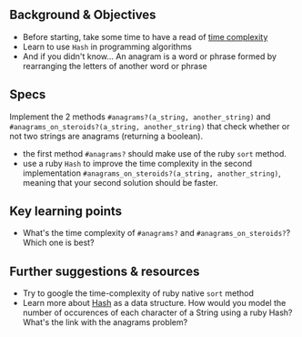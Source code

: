 ## Background & Objectives

- Before starting, take some time to have a read of [time complexity](http://en.wikipedia.org/wiki/Time_complexity)
- Learn to use `Hash` in programming algorithms
- And if you didn't know... An anagram is a word or phrase formed by rearranging the letters of another word or phrase

## Specs

Implement the 2 methods `#anagrams?(a_string, another_string)` and `#anagrams_on_steroids?(a_string, another_string)` that check whether or not two strings are anagrams (returning a boolean).

- the first method `#anagrams?` should make use of the ruby `sort` method.
- use a ruby `Hash` to improve the time complexity in the second implementation `#anagrams_on_steroids?(a_string, another_string)`, meaning that your second solution should be faster.

## Key learning points

- What's the time complexity of `#anagrams?` and `#anagrams_on_steroids?`? Which one is best?

## Further suggestions & resources

- Try to google the time-complexity of ruby native `sort` method
- Learn more about [Hash](http://www.ruby-doc.org/core-2.4.0/Hash.html) as a data structure. How would you model the number of occurences of each character of a String using a ruby Hash? What's the link with the anagrams problem?
